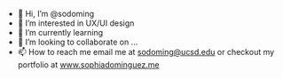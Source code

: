 - 👋 Hi, I’m @sodoming
- 👀 I’m interested in UX/UI design
- 🌱 I’m currently learning 
- 💞️ I’m looking to collaborate on ...
- 📫 How to reach me email me at sodoming@ucsd.edu or checkout my portfolio at www.sophiadominguez.me

<!---
sodoming/sodoming is a ✨ special ✨ repository because its `README.md` (this file) appears on your GitHub profile.
You can click the Preview link to take a look at your changes.
--->

